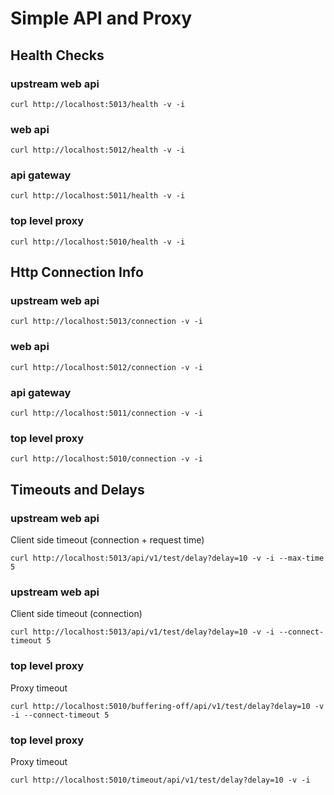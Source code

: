 # Simple API and Proxy

## Health Checks

### upstream web api
```
curl http://localhost:5013/health -v -i
```

### web api
```
curl http://localhost:5012/health -v -i
```

### api gateway
```
curl http://localhost:5011/health -v -i
```

### top level proxy
```
curl http://localhost:5010/health -v -i
```

## Http Connection Info

### upstream web api
```
curl http://localhost:5013/connection -v -i
```

### web api
```
curl http://localhost:5012/connection -v -i
```

### api gateway
```
curl http://localhost:5011/connection -v -i
```

### top level proxy
```
curl http://localhost:5010/connection -v -i
```


## Timeouts and Delays

### upstream web api
Client side timeout (connection + request time)
```
curl http://localhost:5013/api/v1/test/delay?delay=10 -v -i --max-time 5
```

### upstream web api
Client side timeout (connection)
```
curl http://localhost:5013/api/v1/test/delay?delay=10 -v -i --connect-timeout 5
```

### top level proxy
Proxy timeout
```
curl http://localhost:5010/buffering-off/api/v1/test/delay?delay=10 -v -i --connect-timeout 5
```

### top level proxy
Proxy timeout
```
curl http://localhost:5010/timeout/api/v1/test/delay?delay=10 -v -i
```

